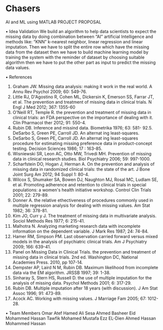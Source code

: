 # Chasers
AI and ML using MATLAB
PROJECT PROPOSAL
 
•	Idea Validation 
We build an algorithm to help data scientists to expect the missing data by doing combination between “AI” artificial Intelligence and methods like: “KNN” k-nearest neighbor, linear regression and linear imputation. Then we have to split the entire row which have the missing data from the dataset then we have to build machine learning model by training the system with the reminder of dataset by choosing suitable algorithm then we have to put the other part as input to predict the missing data values.  
 
•	References 
 
1.	Graham JW. Missing data analysis: making it work in the real world.  A   Annu Rev Psychol 2009; 60: 549-76. 
2.	Little RJ, D'Agostino R, Cohen ML, Dickersin K, Emerson SS, Farrar JT, et al. The prevention and treatment of missing data in clinical trials. N Engl J Med 2012; 367: 1355-60 
3.	O'Neill RT, Temple R. the prevention and treatment of missing data in clinical trials: an FDA perspective on the importance of dealing with it. Clin Pharmacol ther 2012; 91: 550-4. 
4.	Rubin DB. Inference and missind data. Biometrika 1976; 63: 581-
92.5. DeSarbo S, Green PE, Carroll JD. An alternat ing least-squares. 
5.	DeSarbo S,  Green PE, Carroll  JD.  An alternat ing least-squares procedure for estimating missing preference data in product-concept testing. Decision Sciences 1986; 17 : 163-85. 
6.	Wisniewski SR, Leon AC, Otto MW, Trivedi MH. Prevention of missing data in clinical research studies. Biol Psychiatry 2006; 59: 997-1000. 
7.	Scharfstein DO, Hogan J, Herman A. On the prevention and analysis of missing data in randomized clinical trials: the state of the art. J Bone Joint Surg Am 2012; 94 Suppl 1: 80-4. 
8.	Wilcox S, Shumaker SA, Bowen DJ, Naughton MJ, Rosal MC, Ludlam SE, et al. Promoting adherence and retention to clinical trials in special populations: a women's health initiative workshop. Control Clin Trials 2001; 22: 279-89. 
9.	Donner A. the relative ethectiveness of procedures commonly used in multiple regression analysis for dealing with missing values. Am Stat 1982; 36: 378-81. 
10.	Kim JO, Curr y J. The treatment of missing data in multivariate analysis. Sociol Methods Res 1977; 6: 215-41. 
11.	Malhotra N. Analyzing marketing research data with incomplete information on the dependent variable. J Mark Res 1987; 24: 74-84. 
12.	Hamer RM, Simpson PM. Last observation carried forward versus mixed models in the analysis of psychiatric clinical trials. Am J Psychiatry 2009; 166: 639-41. 
13.	Panel on Missing Data in Clinical Trials. the prevention and treatment of missing data in clinical trials. 2nd ed. Washington DC, National Academies Press. 2010, pp 107-14. 
14.	Dempster AP, Laird N M, Rubin DB. Maximum likelihood from incomplete data via the EM algorithm. JRSSB 1997; 39: 1-38. 
15.	Sinharay S, Stern HS, Russell D. the use of multiple imputation for the analysis of missing data. Psychol Methods 2001; 6: 317-29. 
16.	Rubin DB. Multiple imputation after 18 years (with discussion). J Am Stat Assoc 1996; 91: 473-89. 
17.	Acock AC. Working with missing values. J Marriage Fam 2005; 67: 1012-28. 
 
 
• Team Members 
Omar Atef Hamed Ali Sesa 
Ahmed Basheer Eid 
Mohammed Hassan Tawfik 
Mohamed Mustafa Ezz EL-Dien Ahmed 
Hassan Mohammed Hassan

